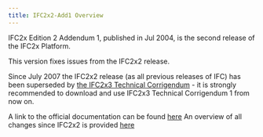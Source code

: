 ```yaml
---
title: IFC2x2-Add1 Overview
---
```


IFC2x Edition 2 Addendum 1, published in Jul 2004, is the second release of the IFC2x Platform.

This version fixes issues from the IFC2x2 release.

Since July 2007 the IFC2x2 release (as all previous releases of IFC) has been superseded by <a href="/docs/reference/schema/ifc2x3-tc1/overview.md">the IFC2x3 Technical Corrigendum</a> - it is strongly recommended to download and use IFC2x3 Technical Corrigendum 1 from now on.

A link to the official documentation can be found <a href="/docs/reference/schema/history/ifc2x3-tc1/ifc2x2-Add1/ifc2x2-Add1.md">here</a>
An overview of all changes since IFC2x2 is provided <a href="/docs/reference/schema/history/ifc2x3-tc1/ifc2x2-Add1/change-log.md">here</a>
